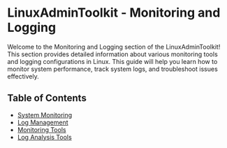 # LinuxAdminToolkit - Monitoring and Logging

Welcome to the Monitoring and Logging section of the LinuxAdminToolkit! This section provides detailed information about various monitoring tools and logging configurations in Linux. This guide will help you learn how to monitor system performance, track system logs, and troubleshoot issues effectively.

## Table of Contents

- [System Monitoring](https://github.com/JenilGajjar20/LinuxAdminToolkit/blob/master/monitoring_logginging/system_monitoring.md)
- [Log Management](https://github.com/JenilGajjar20/LinuxAdminToolkit/blob/master/monitoring_logging/log_management.md)
- [Monitoring Tools](https://github.com/JenilGajjar20/LinuxAdminToolkit/blob/master/monitoring_logging/monitoring_tools.md)
- [Log Analysis Tools](https://github.com/JenilGajjar20/LinuxAdminToolkit/blob/master/monitoring_logging/log_analysis_tools.md)

